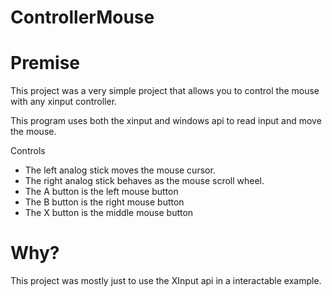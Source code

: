 # ControllerMouse

<h1>Premise</h1>
<p>This project was a very simple project that allows you to control the mouse with any xinput controller.</p>
<p>This program uses both the xinput and windows api to read input and move the mouse.</p>
<p>Controls</p>
<ul>
  <li>The left analog stick moves the mouse cursor.</li>
  <li>The right analog stick behaves as the mouse scroll wheel.</li>
  <li>The A button is the left mouse button</li>
  <li>The B button is the right mouse button</li>
  <li>The X button is the middle mouse button</li>
</ul>

<h1>Why?</h1>
<p>This project was mostly just to use the XInput api in a interactable example.</p>
